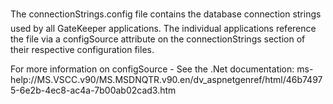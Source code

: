 The connectionStrings.config file contains the database connection strings used by
all GateKeeper applications.  The individual applications reference the file via
a configSource attribute on the connectionStrings section of their respective
configuration files.

For more information on configSource - See the .Net documentation:
ms-help://MS.VSCC.v90/MS.MSDNQTR.v90.en/dv_aspnetgenref/html/46b74975-6e2b-4ec8-ac4a-7b00ab02cad3.htm
